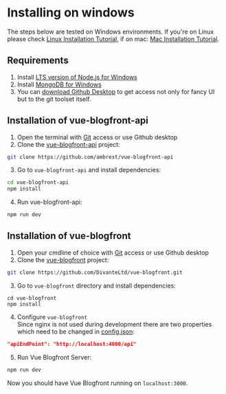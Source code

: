 # Installing on windows
The steps below are tested on Windows environments.
If you're on Linux please check [Linux Installation Tutorial](https://github.com/ambrest/vue-blogfront/docs/installation/linux.md),
if on mac: [Mac Installation Tutorial](https://github.com/ambrest/vue-blogfront/docs/installation/mac.md).

## Requirements

1. Install [LTS version of Node.js for Windows](https://nodejs.org/en/download/)
2. Install [MongoDB for Windows](https://www.mongodb.com/download-center/community)
3. You can [download Github Desktop](https://desktop.github.com/) to get access not only for fancy UI but to the git toolset itself.

## Installation of vue-blogfront-api

1. Open the terminal with [Git](https://git-scm.com/download/win) access or use Github desktop
2. Clone the [vue-blogfront-api](https://github.com/ambrest/vue-blogfront-api) project:

```bash
git clone https://github.com/ambrest/vue-blogfront-api
```

3. Go to `vue-blogfront-api` and install dependencies:

```bash
cd vue-blogfront-api
npm install
```

4. Run vue-blogfront-api:

```bash
npm run dev
```

## Installation of vue-blogfront

1. Open your cmdline of choice with [Git](https://git-scm.com/download/win) access or use Github desktop
2. Clone the [vue-blogfront](https://github.com/ambrest/vue-blogfront) project:

```bash
git clone https://github.com/DivanteLtd/vue-blogfront.git
```

3. Go to `vue-blogfront` directory and install dependencies:

```
cd vue-blogfront
npm install
```

4. Configure `vue-blogfront`  
Since nginx is not used during development there are two properties which need to be changed in [config.json](https://github.com/ambrest/vue-blogfront/blob/master/config/config.json):
```json
"apiEndPoint": "http://localhost:4000/api"
```

5. Run Vue Blogfront Server:

```bash
npm run dev
```

Now you should have Vue Blogfront running on `localhost:3000`.


